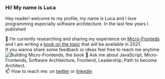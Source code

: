 ### Hi! My name is Luca

Hey reader! welcome to my profile, my name is Luca and I love programming especially software architecture.
In the last few years I published

🔭  I’m currently researching and sharing my experience on [Micro-Fronteds](https://medium.com/@lucamezzalira/micro-frontends-resources-53b1ec7d512a) and I am writing a [book on the topic](http://buildingmicrofrontends.com) that will be available in 2021.    
If you wanna share some feedback or ideas feel free to reach me anytime
![Building Micro-Frontends, the book](https://mcusercontent.com/74c53dc98237c0f7fa8ee5542/images/feb88fbc-a462-4374-b9ed-20491b329b70.png)
💬  Ask me about JavaScript, Micro-Frontends, Software Architecture, Frontend, Leadership, Path to become Architect.   
📫  How to reach me: on [twitter](https://twitter.com/lucamezzalira) or [linkedin](https://www.linkedin.com/in/lucamezzalira)
